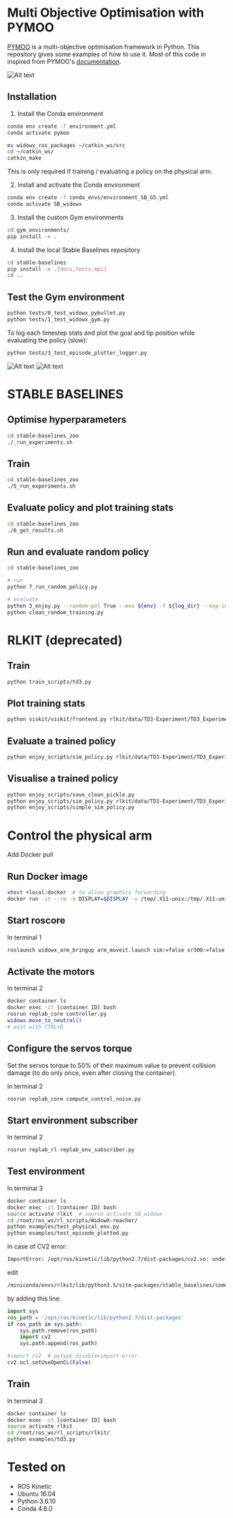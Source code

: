 # Multi Objective Optimisation with PYMOO
[PYMOO](https://www.pymoo.org/) is a multi-objective optimisation framework in Python. This repository gives some examples of how to use it. Most of this code in inspired from PYMOO's [documentation](https://www.pymoo.org/).

![Alt text](plots/objective_space.gif)

## Installation

1. Install the Conda environment

```bash
conda env create -f environment.yml
conda activate pymoo
```

```bash
mv widowx_ros_packages ~/catkin_ws/src
cd ~/catkin_ws/
catkin_make
```

This is only required if training / evaluating a policy on the physical arm.

2. Install and activate the Conda environment


```bash
conda env create -f conda_envs/environment_SB_G5.yml
conda activate SB_widowx
```

<!--
```bash
# train with Rlkit
conda env create -f conda_envs/environment_rlkit.yml
conda activate rlkit
```
OR
```bash
# train with Stable Baselines
conda env create -f conda_envs/environment_sb_light.yml   # or conda_envs/environment_sb_kay.yml
conda activate SB_widowx
``` -->

3. Install the custom Gym environments

```bash
cd gym_environments/
pip install -e .
```

<!-- 4. Install the local [Rlkit](https://github.com/vitchyr/rlkit) repository
```bash
cd rlkit
pip install -e .
cd ..
```

5. Install the local Viskit repository
```bash
cd viskit
pip install -e .
cd ..
``` -->

4. Install the local Stable Baselines repository
```bash
cd stable-baselines
pip install -e .[docs,tests,mpi]
cd ..
```

## Test the Gym environment

```bash
python tests/0_test_widowx_pybullet.py
python tests/1_test_widowx_gym.py
```

To log each timestep stats and plot the goal and tip position while evaluating the policy (slow):
```bash
python tests/3_test_episode_plotter_logger.py
```

![Alt text](/docs/images/widowx_plot2d.gif?raw=true "plot 2D")
![Alt text](/docs/images/widowx_plot3d.gif?raw=true "plot 3D")

# STABLE BASELINES

## Optimise hyperparameters

```bash
cd stable-baselines_zoo
./_run_experiments.sh
```

## Train

```bash
cd stable-baselines_zoo
./5_run_experiments.sh
```

## Evaluate policy and plot training stats

```bash
cd stable-baselines_zoo
./6_get_results.sh
```

## Run and evaluate random policy

```bash
cd stable-baselines_zoo

# run
python 7_run_random_policy.py

# evaluate
python 3_enjoy.py --random-pol True --env ${env} -f ${log_dir} --exp-id -1 --no-render -n ${nsteps}
python clean_random_training.py
```

# RLKIT (deprecated)

## Train

```bash
python train_scripts/td3.py
```

## Plot training stats

```bash
python viskit/viskit/frontend.py rlkit/data/TD3-Experiment/TD3_Experiment_2020_05_16_10_35_20000--s-0/
```

## Evaluate a trained policy

```bash
python enjoy_scripts/sim_policy.py rlkit/data/TD3-Experiment/TD3_Experiment_2020_05_16_10_35_26_0000--s-0/params.pkl
```

## Visualise a trained policy

```bash
python enjoy_scripts/save_clean_pickle.py
python enjoy_scripts/sim_policy.py rlkit/data/TD3-Experiment/TD3_Experiment_2020_05_16_15_29_53_0000--s-0/cleaned_params.pkl
python enjoy_scripts/simple_sim_policy.py
```

# Control the physical arm

Add Docker pull

## Run Docker image

```bash
xhost +local:docker  # to allow graphics forwarding
docker run -it --rm -e DISPLAY=$DISPLAY -v /tmp/.X11-unix:/tmp/.X11-unix --privileged pierre/widowx_rl:version9
```


## Start roscore

In terminal 1

```bash
roslaunch widowx_arm_bringup arm_moveit.launch sim:=false sr300:=false
```

## Activate the motors

In terminal 2

```bash
docker container ls
docker exec -it [container ID] bash
rosrun replab_core controller.py
widowx.move_to_neutral()
# exit with CTRL+D
```

## Configure the servos torque

Set the servos torque to 50% of their maximum value to prevent collision damage (to do only once, even after closing the container).

In terminal 2

```bash
rosrun replab_core compute_control_noise.py
```

## Start environment subscriber

In terminal 2

```bash
rosrun replab_rl replab_env_subscriber.py
```

## Test environment

In terminal 3

```bash
docker container ls
docker exec -it [container ID] bash
source activate rlkit  # source activate SB_widowx
cd /root/ros_ws/rl_scripts/WidowX-reacher/
python examples/test_physical_env.py
python examples/test_episode_plotted.py  
```

In case of CV2 error:
```bash
ImportError: /opt/ros/kinetic/lib/python2.7/dist-packages/cv2.so: undefined symbol: PyCObject_Type
```

edit

```bash
/miniconda/envs/rlkit/lib/python3.5/site-packages/stable_baselines/common/atari_wrappers.py
```

by adding this line:

```python
import sys
ros_path = '/opt/ros/kinetic/lib/python2.7/dist-packages'
if ros_path in sys.path:
    sys.path.remove(ros_path)
    import cv2
    sys.path.append(ros_path)

#import cv2  # pytype:disable=import-error
cv2.ocl.setUseOpenCL(False)
```

## Train

In terminal 3

```bash
docker container ls
docker exec -it [container ID] bash
source activate rlkit
cd /root/ros_ws/rl_scripts/rlkit/
python examples/td3.py
```

# Tested on

- ROS Kinetic
- Ubuntu 16.04
- Python 3.6.10
- Conda 4.8.0
